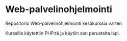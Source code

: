 # Web-palvelinohjelmointi
Repositorio Web-palvelinohjelmointi kesäkurssia varten

Kurssilla käytettiin PHP:tä ja käytiin sen perusteita läpi.
